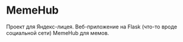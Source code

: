 # MemeHub

Проект для Яндекс-лицея.
Веб-приложение на Flask (что-то вроде социальной сети) MemeHub для мемов.

